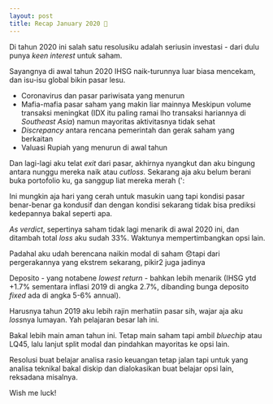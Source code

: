 ```yaml
---
layout: post
title: Recap January 2020 💸
---
```



Di tahun 2020 ini salah satu resolusiku adalah seriusin investasi - dari dulu punya *keen interest* untuk saham.

Sayangnya di awal tahun 2020 IHSG naik-turunnya luar biasa mencekam, dan isu-isu global bikin pasar lesu.

- Coronavirus dan pasar pariwisata yang menurun
- Mafia-mafia pasar saham yang makin liar mainnya
Meskipun volume transaksi meningkat (IDX itu paling ramai lho transaksi hariannya di *Southeast Asia*) namun mayoritas aktivitasnya tidak sehat
- *Discrepancy* antara rencana pemerintah dan gerak saham yang berkaitan
- Valuasi Rupiah yang menurun di awal tahun

Dan lagi-lagi aku telat *exit* dari pasar, akhirnya nyangkut dan aku bingung antara nunggu mereka naik atau *cutloss.* Sekarang aja aku belum berani buka portofolio ku, ga sanggup liat mereka merah (':

Ini mungkin aja hari yang cerah untuk masukin uang tapi kondisi pasar benar-benar ga kondusif dan dengan kondisi sekarang tidak bisa prediksi kedepannya bakal seperti apa.

*As verdict*, sepertinya saham tidak lagi menarik di awal 2020 ini, dan ditambah total *loss* aku sudah 33%. Waktunya mempertimbangkan opsi lain. 

Padahal aku udah berencana naikin modal di saham 😞tapi dari pergerakannya yang ekstrem sekarang, pikir2 juga jadinya

Deposito - yang notabene *lowest return* - bahkan lebih menarik (IHSG ytd +1.7% sementara inflasi 2019 di angka 2.7%, dibanding bunga deposito *fixed* ada di angka 5-6% annual).

Harusnya tahun 2019 aku lebih rajin merhatiin pasar sih, wajar aja aku *loss*nya lumayan. Yah pelajaran besar lah ini.

Bakal lebih main aman tahun ini. Tetap main saham tapi ambil *bluechip* atau LQ45, lalu lanjut split modal dan pindahkan mayoritas ke opsi lain. 

Resolusi buat belajar analisa rasio keuangan tetap jalan tapi untuk yang analisa teknikal bakal diskip dan dialokasikan buat belajar opsi lain, reksadana misalnya.

Wish me luck!